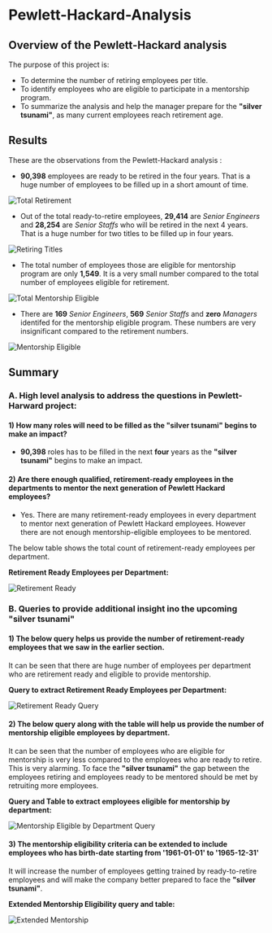 # Pewlett-Hackard-Analysis

## Overview of the Pewlett-Hackard analysis

The purpose of this project is:
* To determine the number of retiring employees per title.
* To identify employees who are eligible to participate in a mentorship program.
* To summarize the analysis and help the manager prepare for the **"silver tsunami"**, as many current employees reach retirement age.

## Results

These are the observations from the Pewlett-Hackard analysis :

* **90,398** employees are ready to be retired in the four years. 
That is a huge number of employees to be filled up in a short amount of time.

![Total Retirement](Resources/Total_retirement.png)



* Out of the total ready-to-retire employees, **29,414** are *Senior Engineers* and **28,254** are *Senior Staffs* who will be retired in the next 4 years. That is a huge number for two titles to be filled up in four years.

![Retiring Titles](Resources/Retiring_Titles.png)



* The total number of employees those are eligible for mentorship program are only **1,549**. It is a very small number compared to the total number of employees eligible for retirement.

![Total Mentorship Eligible](Resources/Total_mentorship_elig.png)



* There are **169** *Senior Engineers*, **569** *Senior Staffs* and **zero** *Managers* identifed for the mentorship eligible program. These numbers are very insignificant compared to the retirement numbers.

![Mentorship Eligible](Resources/Mentorship_Eligible.png)


## Summary

### A. High level analysis to address the questions in Pewlett-Harward project:

#### 1) How many roles will need to be filled as the "silver tsunami" begins to make an impact?

- **90,398** roles has to be filled in the next **four** years as the **"silver tsunami"** begins to make an impact.

#### 2) Are there enough qualified, retirement-ready employees in the departments to mentor the next generation of Pewlett Hackard employees?

- Yes. There are many retirement-ready employees in every department to mentor next generation of Pewlett Hackard employees. However there are not enough mentorship-eligible employees to be mentored.

The below table shows the total count of retirement-ready employees per department.

**Retirement Ready Employees per Department:**

![Retirement Ready](Resources/Retirement_Eligible_Dept.png)

### B. Queries to provide additional insight ino the upcoming "silver tsunami"

#### 1) The below query helps us provide the number of retirement-ready employees that we saw in the earlier section.

It can be seen that there are huge number of employees per department who are retirement ready and eligible to provide mentorship.

**Query to extract Retirement Ready Employees per Department:**

![Retirement Ready Query](Resources/Retire_eligible_count_per_dept_code.png)


#### 2) The below query along with the table will help us provide the number of mentorship eligible employees by department.

It can be seen that the number of employees who are eligible for mentorship is very less compared to the employees who are ready to retire. This is very alarming. To face the **"silver tsunami"** the gap between the employees retiring and employees ready to be mentored should be met by retruiting more employees.

**Query and Table to extract employees eligible for mentorship by department:**

![Mentorship Eligible by Department Query](Resources/Mentorship_Eli_Dept.png)


#### 3) The mentorship eligibility criteria can be extended to include employees who has birth-date starting from '1961-01-01' to '1965-12-31'

It will increase the number of employees getting trained by ready-to-retire employees and will make the company better prepared to face the **"silver tsunami"**.

**Extended Mentorship Eligibility query and table:**

![Extended Mentorship](Resources/Mentorship_eligibility_4yrs.png)


